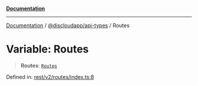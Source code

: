 [**Documentation**](../../../README.md)

***

[Documentation](../../../packages.md) / [@discloudapp/api-types](../README.md) / Routes

# Variable: Routes

> **Routes**: [`Routes`](../type-aliases/Routes.md)

Defined in: [rest/v2/routes/index.ts:8](https://github.com/discloud/discloud.app/blob/5b4e3fe9c701f0b4f5ffa4246f463403d1e47fa1/packages/api-types/rest/v2/routes/index.ts#L8)
